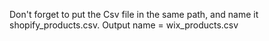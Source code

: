 Don't forget to put the Csv file in the same path, and name it shopify_products.csv. Output name = wix_products.csv
